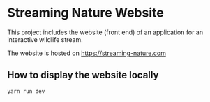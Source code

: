 # Streaming Nature Website

This project includes the website (front end) of an application for an interactive wildlife stream.

The website is hosted on https://streaming-nature.com

## How to display the website locally

```
yarn run dev
```
